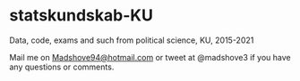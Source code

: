 # statskundskab-KU
Data, code, exams and such from political science, KU, 2015-2021

Mail me on Madshove94@hotmail.com or tweet at @madshove3 if you have any questions or comments.
